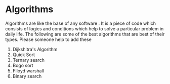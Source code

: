 # Algorithms

Algorithms are like the base of any software . It is a piece of code which consists of logics and conditions which help to solve a particular problem in daily life. 
The following are some of the best algorithms that are best of their types. Please someone help to add these
1. Dijkshitra's Algorithm
2. Quick Sort
3. Ternary search
3. Bogo sort
4. Flloyd warshall
5. Binary search
